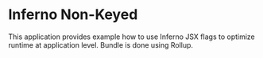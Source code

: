 # Inferno Non-Keyed

This application provides example how to use Inferno JSX flags to optimize runtime at application level.
Bundle is done using Rollup.
